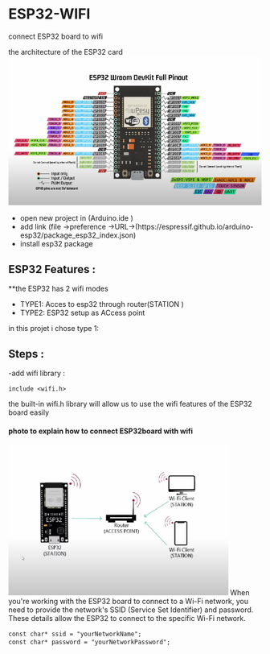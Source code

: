 # ESP32-WIFI
connect ESP32 board to wifi 

the architecture of the ESP32 card
<img src="Capture d’écran 2024-06-30 204340.png" alt="architecture-esp32" >
<ul>
  <li>open new project in (Arduino.ide )</li>
  <li>add link (file ->preference ->URL->(https://espressif.github.io/arduino-esp32/package_esp32_index.json)</li>
  <li>install esp32 package </li>
</ul>
<h2>ESP32 Features :</h2>
**the ESP32 has 2 wifi modes  
<ul>
  <li>TYPE1: Acces to esp32 through router(STATION ) </li>
  <li>TYPE2: ESP32 setup as ACcess point </li>
</ul>
in this projet i chose type 1:
<h2>Steps :</h2>
-add wifi library :

```
include <wifi.h>
  ```
the built-in wifi.h library will allow us to use the wifi features of the ESP32 board easily 
<h4>photo to explain how to connect ESP32board with wifi </h4> 
<img src="wifi.png" alt="architecture wifi-esp32"  height="300px">
When you're working with the ESP32 board to connect to a Wi-Fi network, you need to provide the network's SSID (Service Set Identifier) and password. 
These details allow the ESP32 to connect to the specific Wi-Fi network.

```
const char* ssid = "yourNetworkName";
const char* password = "yourNetworkPassword";
  ```






